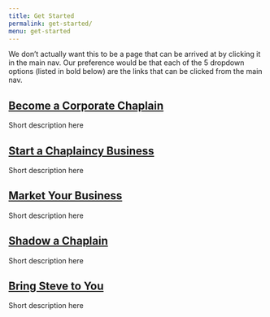 ```yaml
---
title: Get Started
permalink: get-started/
menu: get-started
---
```

We don&#8217;t actually want this to be a page that can be arrived at by clicking it in the main nav. Our preference would be that each of the 5 dropdown options (listed in bold below) are the links that can be clicked from the main nav.

## [Become a Corporate Chaplain](become-a-corporate-chaplain/ "Become a Corporate Chaplain")

Short description here

## [Start a Chaplaincy Business](http://www.corpchaps.com/get-started/start-a-chaplaincy-business/ "Start a Chaplaincy Business")

Short description here

## [Market Your Business](http://www.corpchaps.com/get-started/market-your-business/ "Market Your Business")

Short description here

## [Shadow a Chaplain](http://www.corpchaps.com/get-started/shadow-a-chaplain/ "Shadow a Chaplain")

Short description here

## [Bring Steve to You](http://www.corpchaps.com/get-started/bring-steve-to-you/ "Bring Steve to You")

Short description here
